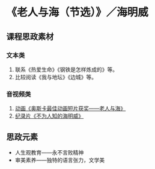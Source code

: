 # 《老人与海（节选）》／海明威

## 课程思政素材

### 文本类

1. 联系《热爱生命》《钢铁是怎样炼成的》等。
2. 比较阅读《我与地坛》《边城》等。

### 音视频类

1. [动画《奥斯卡最佳动画短片获奖——老人与海》](https://www.bilibili.com/video/BV17s411d7CT/?spm_id_from=333.337.search-card.all.click&vd_source=9dd28950c31bfacab6a9020e0908c63f)
2. [纪录片《不为人知的海明威》](https://www.bilibili.com/bangumi/play/ep338432?theme=movie&spm_id_from=333.337.0.0)

## 思政元素

- 人生观教育——永不言败精神
- 审美素养——独特的语言张力，文学美
